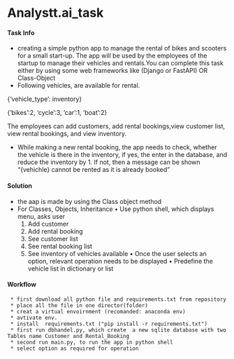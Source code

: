 # Analystt.ai_task
#### Task Info
* creating a simple python app to manage the rental of bikes and scooters for a small start-up. The app will be used by the employees of the startup to manage their vehicles and rentals.You can complete this task either by using some web frameworks like (Django or FastAPI) OR Class-Object
* Following vehicles, are available for rental. 

{‘vehicle_type’: inventory}

{‘bikes’:2, ‘cycle’:3, ’car’:1, ’boat’:2} 

The employees can add customers, add rental bookings,view customer list, view rental bookings, and view inventory.
* While making a new rental booking, the app needs to check, whether the vehicle is there in the inventory, if yes, the enter in the database, and reduce the inventory by 1. If not, then a message can be shown “{vehichle} cannot be rented as it is already booked”

#### Solution
* the aap is made by using the Class object method
* For Classes, Objects, Inheritance
• Use python shell, which displays menu, asks user
     1. Add customer
     2. Add rental booking
     3. See customer list
     4. See rental booking list
     5. See inventory of vehicles available
• Once the user selects an option, relevant operation needs to be displayed
• Predefine the vehicle list in dictionary or list

#### Workflow 
     * first download all python file and requirements.txt from repository
     * place all the file in one director(folder)
     * creat a virtual envoirnment (recomanded: anaconda env)
     * avtivate env.
     * install  requirements.txt ("pip install -r requirements.txt")
     * first run dbhandel.py, which create  a new sqlite database with two Tables name Customer and Rental_Booking
     * second run main.py, to run the app in python shell
     * select option as required for operation
